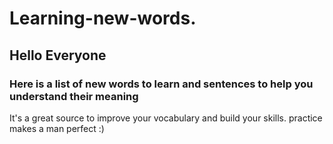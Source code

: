 # Learning-new-words.



## Hello Everyone 


### Here is a list of new words to learn and sentences to help you understand their meaning
It's a great source to improve your vocabulary and build your skills.
practice makes a man perfect :)
